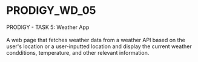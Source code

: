# PRODIGY_WD_05
PRODIGY - TASK 5: Weather App
<br><br>
A web page that fetches weather data from a weather API based on the user's location or a user-inputted location and display the current weather condditions, temperature, and other relevant information.
